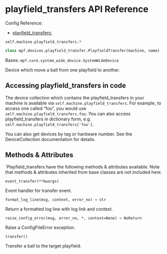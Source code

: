 # playfield_transfers API Reference

Config Reference:

* [playfield_transfers:](../../../config/playfield_transfers.md)

`self.machine.playfield_transfers.*`

``` python
class mpf.devices.playfield_transfer.PlayfieldTransfer(machine, name)
```

Bases: `mpf.core.system_wide_device.SystemWideDevice`

Device which move a ball from one playfield to another.

## Accessing playfield_transfers in code

The device collection which contains the playfield_transfers in your machine is available via `self.machine.playfield_transfers`. For example, to access one called “foo”, you would use `self.machine.playfield_transfers.foo`. You can also access playfield_transfers in dictionary form, e.g. `self.machine.playfield_transfers['foo']`.

You can also get devices by tag or hardware number. See the DeviceCollection documentation for details.

## Methods & Attributes

`Playfield_transfers have the following methods & attributes available. Note that methods & attributes inherited from base classes are not included here.

`event_transfer(**kwargs)`

Event handler for transfer event.

`format_log_line(msg, context, error_no) → str`

Return a formatted log line with log link and context.

`raise_config_error(msg, error_no, *, context=None) → NoReturn`

Raise a ConfigFileError exception.

`transfer()`

Transfer a ball to the target playfield.
